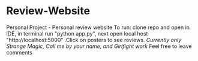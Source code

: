 # Review-Website
Personal Project - Personal review website
To run: clone repo and open in IDE, in terminal run "python app.py", next open local host "http://localhost:5000" .Click on posters to see reviews. 
*Currently only Strange Magic, Call me by your name, and Girlfight work*
Feel free to leave comments
